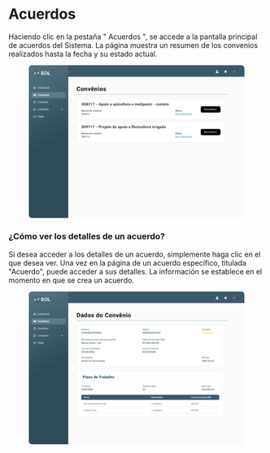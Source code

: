 # Acuerdos

Haciendo clic en la pestaña " Acuerdos ", se accede a la pantalla principal de acuerdos del Sistema. La página muestra un resumen de los convenios realizados hasta la fecha y su estado actual.

<figure><img src="../../../.gitbook/assets/Convênios (1).png" alt=""><figcaption></figcaption></figure>

### ¿Cómo ver los detalles de un acuerdo?

Si desea acceder a los detalles de un acuerdo, simplemente haga clic en el que desea ver. Una vez en la página de un acuerdo específico, titulada "Acuerdo", puede acceder a sus detalles. La información se establece en el momento en que se crea un acuerdo.

<figure><img src="../../../.gitbook/assets/Usuários de Convênios (2).png" alt=""><figcaption></figcaption></figure>
